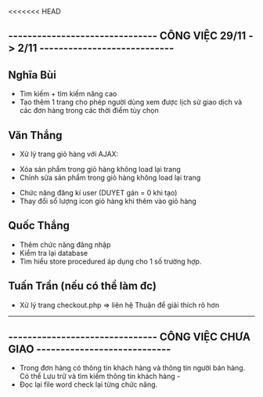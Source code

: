 
<<<<<<< HEAD
## ------------------------------- CÔNG VIỆC 29/11 -> 2/11 ----------------------------
## Nghĩa Bùi
- Tìm kiếm + tìm kiếm nâng cao
- Tạo thêm 1 trang cho phép người dùng xem được lịch sử giao dịch và các 
đơn hàng trong các thời điểm tùy chọn

## Văn Thắng
- Xử lý trang giỏ hàng với AJAX:
+ Xóa sản phẩm trong giỏ hàng không load lại trang
+ Chỉnh sửa sản phẩm trong giỏ hàng không load lại trang
- Chức năng đăng kí user (DUYET gán = 0 khi tạo)
- Thay đổi số lượng icon giỏ hàng khi thêm vào giỏ hàng

## Quốc Thắng
- Thêm chức năng đăng nhập
- Kiểm tra lại database
- Tìm hiểu store procedured áp dụng cho 1 số trường hợp.

## Tuấn Trần (nếu có thể làm đc)
- Xử lý trang checkout.php
=>  liên hệ Thuận để giải thích rõ hơn
------------------------------------------------------------------------------------
## ------------------------------- CÔNG VIỆC CHƯA GIAO ----------------------------

- Trong đơn hàng có thông tin khách hàng và thông tin người bán hàng. Có thể Lưu trữ và tìm kiếm thông tin khách hàng -
- Đọc lại file word check lại từng chức năng.
